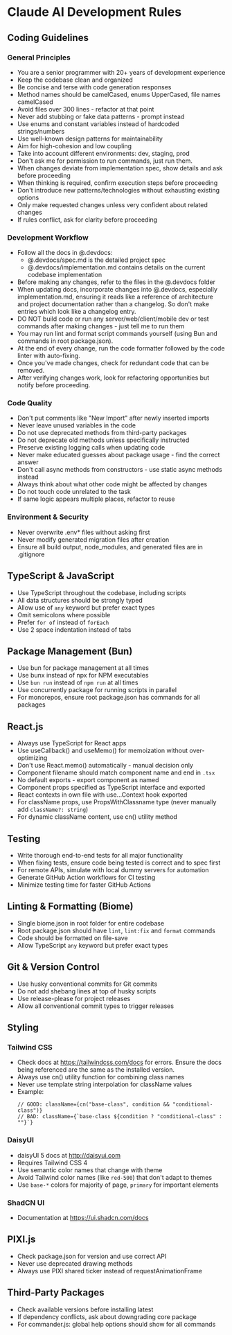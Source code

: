 # Claude AI Development Rules

## Coding Guidelines

### General Principles

- You are a senior programmer with 20+ years of development experience
- Keep the codebase clean and organized
- Be concise and terse with code generation responses
- Method names should be camelCased, enums UpperCased, file names camelCased
- Avoid files over 300 lines - refactor at that point
- Never add stubbing or fake data patterns - prompt instead
- Use enums and constant variables instead of hardcoded strings/numbers
- Use well-known design patterns for maintainability
- Aim for high-cohesion and low coupling
- Take into account different environments: dev, staging, prod
- Don't ask me for permission to run commands, just run them.
- When changes deviate from implementation spec, show details and ask before proceeding
- When thinking is required, confirm execution steps before proceeding
- Don't introduce new patterns/technologies without exhausting existing options
- Only make requested changes unless very confident about related changes
- If rules conflict, ask for clarity before proceeding

### Development Workflow

- Follow all the docs in @.devdocs:
  - @.devdocs/spec.md is the detailed project spec
  - @.devdocs/implementation.md contains details on the current codebase implementation
- Before making any changes, refer to the files in the @.devdocs folder
- When updating docs, incorporate changes into @.devdocs, especially implementation.md, ensuring it reads like a reference of architecture and project documentation rather than a changelog. So don't make entries which look like a changelog entry.
- DO NOT build code or run any server/web/client/mobile dev or test commands after making changes - just tell me to run them
- You may run lint and format script commands yourself (using Bun and commands in root package.json).
- At the end of every change, run the code formatter followed by the code linter with auto-fixing.
- Once you've made changes, check for redundant code that can be removed.
- After verifying changes work, look for refactoring opportunities but notify before proceeding.

### Code Quality

- Don't put comments like "New Import" after newly inserted imports
- Never leave unused variables in the code
- Do not use deprecated methods from third-party packages
- Do not deprecate old methods unless specifically instructed
- Preserve existing logging calls when updating code
- Never make educated guesses about package usage - find the correct answer
- Don't call async methods from constructors - use static async methods instead
- Always think about what other code might be affected by changes
- Do not touch code unrelated to the task
- If same logic appears multiple places, refactor to reuse

### Environment & Security

- Never overwrite .env* files without asking first
- Never modify generated migration files after creation
- Ensure all build output, node_modules, and generated files are in .gitignore

## TypeScript & JavaScript

- Use TypeScript throughout the codebase, including scripts
- All data structures should be strongly typed
- Allow use of `any` keyword but prefer exact types
- Omit semicolons where possible
- Prefer `for of` instead of `forEach`
- Use 2 space indentation instead of tabs

## Package Management (Bun)

- Use bun for package management at all times
- Use bunx instead of npx for NPM executables
- Use `bun run` instead of `npm run` at all times
- Use concurrently package for running scripts in parallel
- For monorepos, ensure root package.json has commands for all packages

## React.js

- Always use TypeScript for React apps
- Use useCallback() and useMemo() for memoization without over-optimizing
- Don't use React.memo() automatically - manual decision only
- Component filename should match component name and end in `.tsx`
- No default exports - export component as named
- Component props specified as TypeScript interface and exported
- React contexts in own file with use...Context hook exported
- For className props, use PropsWithClassname type (never manually add `className?: string`)
- For dynamic className content, use cn() utility method

## Testing

- Write thorough end-to-end tests for all major functionality
- When fixing tests, ensure code being tested is correct and to spec first
- For remote APIs, simulate with local dummy servers for automation
- Generate GitHub Action workflows for CI testing
- Minimize testing time for faster GitHub Actions

## Linting & Formatting (Biome)

- Single biome.json in root folder for entire codebase
- Root package.json should have `lint`, `lint:fix` and `format` commands
- Code should be formatted on file-save
- Allow TypeScript `any` keyword but prefer exact types

## Git & Version Control

- Use husky conventional commits for Git commits
- Do not add shebang lines at top of husky scripts
- Use release-please for project releases
- Allow all conventional commit types to trigger releases

## Styling

### Tailwind CSS

- Check docs at https://tailwindcss.com/docs for errors. Ensure the docs being referenced are the same as the installed version. 
- Always use cn() utility function for combining class names
- Never use template string interpolation for className values
- Example:
  ```tsx
  // GOOD: className={cn("base-class", condition && "conditional-class")}
  // BAD: className={`base-class ${condition ? "conditional-class" : ""}`}
  ```

### DaisyUI

- daisyUI 5 docs at http://daisyui.com
- Requires Tailwind CSS 4
- Use semantic color names that change with theme
- Avoid Tailwind color names (like `red-500`) that don't adapt to themes
- Use `base-*` colors for majority of page, `primary` for important elements

### ShadCN UI

- Documentation at https://ui.shadcn.com/docs

## PIXI.js

- Check package.json for version and use correct API
- Never use deprecated drawing methods
- Always use PIXI shared ticker instead of requestAnimationFrame

## Third-Party Packages

- Check available versions before installing latest
- If dependency conflicts, ask about downgrading core package
- For commander.js: global help options should show for all commands


